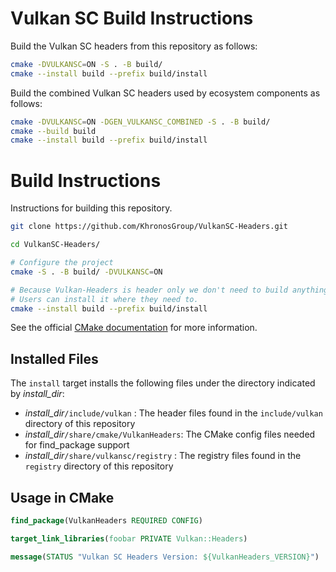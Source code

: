 <!--
Copyright 2018-2024 The Khronos Group Inc.

SPDX-License-Identifier: Apache-2.0
-->

# Vulkan SC Build Instructions

Build the Vulkan SC headers from this repository as follows:

```bash
cmake -DVULKANSC=ON -S . -B build/
cmake --install build --prefix build/install
```

Build the combined Vulkan SC headers used by ecosystem components as follows:
```bash
cmake -DVULKANSC=ON -DGEN_VULKANSC_COMBINED -S . -B build/
cmake --build build
cmake --install build --prefix build/install
```


# Build Instructions

Instructions for building this repository.

```bash
git clone https://github.com/KhronosGroup/VulkanSC-Headers.git

cd VulkanSC-Headers/

# Configure the project
cmake -S . -B build/ -DVULKANSC=ON

# Because Vulkan-Headers is header only we don't need to build anything.
# Users can install it where they need to.
cmake --install build --prefix build/install
```

See the official [CMake documentation](https://cmake.org/cmake/help/latest/index.html) for more information.

## Installed Files

The `install` target installs the following files under the directory
indicated by *install_dir*:

- *install_dir*`/include/vulkan` : The header files found in the
 `include/vulkan` directory of this repository
- *install_dir*`/share/cmake/VulkanHeaders`: The CMake config files needed
  for find_package support
- *install_dir*`/share/vulkansc/registry` : The registry files found in the
  `registry` directory of this repository

## Usage in CMake

```cmake
find_package(VulkanHeaders REQUIRED CONFIG)

target_link_libraries(foobar PRIVATE Vulkan::Headers)

message(STATUS "Vulkan SC Headers Version: ${VulkanHeaders_VERSION}")
```
